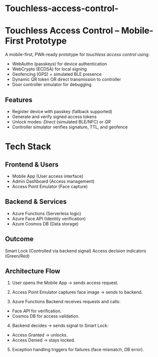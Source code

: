 # Touchless-access-control-
# Touchless Access Control – Mobile-First Prototype

A mobile-first, PWA-ready prototype for *touchless access control* using:
- WebAuthn (passkeys) for device authentication
- WebCrypto (ECDSA) for local signing
- Geofencing (GPS) + simulated BLE presence
- Dynamic QR token OR direct transmission to controller
- Door controller simulator for debugging

## Features
- Register device with passkey (fallback supported)
- Generate and verify signed access tokens
- Unlock modes: *Direct* (simulated BLE/NFC) or *QR*
- Controller simulator verifies signature, TTL, and geofence

# Tech Stack

## Frontend & Users
- Mobile App (User access interface)
- Admin Dashboard (Access management)
- Access Point Emulator (Face capture)

## Backend & Services

- Azure Functions (Serverless logic)
- Azure Face API (Identity verification)
- Azure Cosmos DB (Data storage)


## Outcome

Smart Lock (Controlled via backend signal)
Access decision indicators (Green/Red)

## Architecture Flow

1. User opens the Mobile App → sends access request.

2. Access Point Emulator captures face image → sends to backend.

3. Azure Functions Backend receives requests and calls:
- Face API for verification.
- Cosmos DB for access validation.

4. Backend decides → sends signal to Smart Lock:
- Access Granted → unlocks.
- Access Denied → stays locked.

5. Exception handling triggers for failures (face mismatch, DB error).

